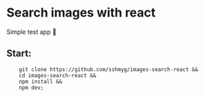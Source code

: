 # Search images with react

Simple test app 🤘

## Start:
```shell
    git clone https://github.com/sshmyg/images-search-react &&
    cd images-search-react &&
    npm install &&
    npm dev;
```